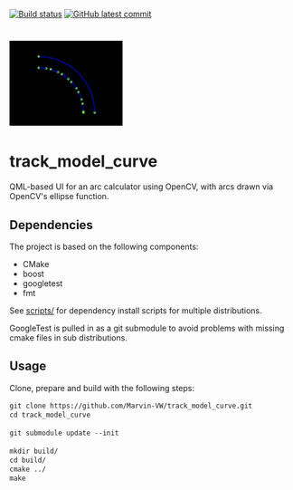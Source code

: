 [![Build status](https://github.com/Marvin-VW/track_model_curve/actions/workflows/tests.yaml/badge.svg)]()
[![GitHub latest commit](https://badgen.net/github/last-commit/Marvin-VW/track_model_curve)](https://GitHub.com/Marvin-VW/track_model_curve/commit/)

# <img src="sample/image.png" alt="Sample" width="200"/>

# track_model_curve

QML-based UI for an arc calculator using OpenCV, with arcs drawn via OpenCV's ellipse function.

## Dependencies

The project is based on the following components:

* CMake
* boost
* googletest
* fmt

See [scripts/](https://github.com/Marvin-VW/track_model_curve/tree/main/scripts) for dependency install scripts for multiple distributions.

GoogleTest is pulled in as a git submodule to avoid problems with missing cmake files in sub distributions.

## Usage

Clone, prepare and build with the following steps:

	git clone https://github.com/Marvin-VW/track_model_curve.git
	cd track_model_curve

	git submodule update --init
	
	mkdir build/
	cd build/
	cmake ../
	make
